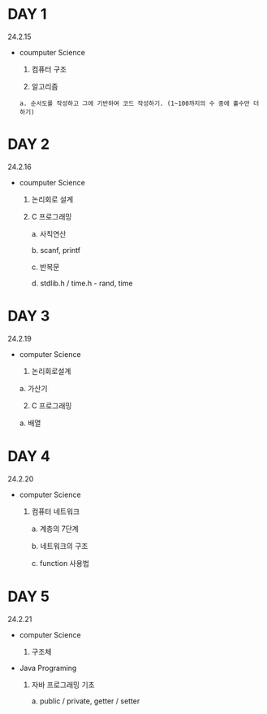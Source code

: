 # DAY 1
24.2.15

- coumputer Science
  
    1. 컴퓨터 구조
       
    2. 알고리즘
       
      a. 순서도를 작성하고 그에 기반하여 코드 작성하기. (1~100까지의 수 중에 홀수만 더하기) 

# DAY 2
24.2.16

- coumputer Science

  1. 논리회로 설계

  2. C 프로그래밍

     a. 사칙연산
 
     b. scanf, printf

     c. 반복문

     d. stdlib.h / time.h - rand, time

# DAY 3
24.2.19

- computer Science

  1. 논리회로설계

    a. 가산기

  2. C 프로그래밍

    a. 배열


# DAY 4
24.2.20

- computer Science

  1. 컴퓨터 네트워크

     a. 계층의 7단계

     b. 네트워크의 구조

     c. function 사용법

# DAY 5
24.2.21

- computer Science

  1. 구조체
 
- Java Programing

  1. 자바 프로그래밍 기초

     a. public / private, getter / setter
